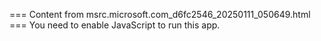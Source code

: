 === Content from msrc.microsoft.com_d6fc2546_20250111_050649.html ===
You need to enable JavaScript to run this app.
